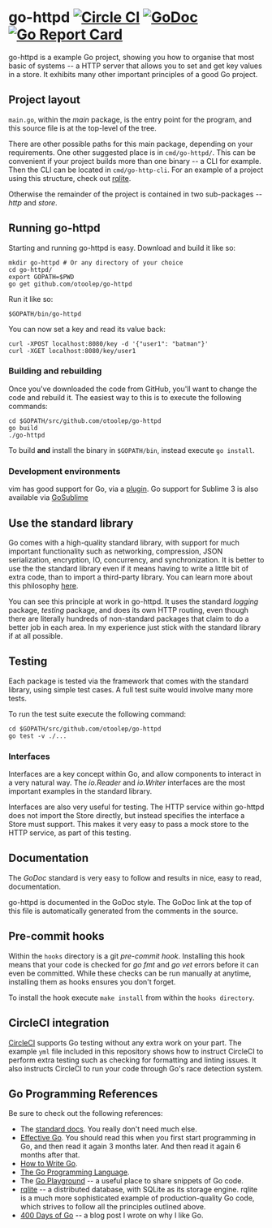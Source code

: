 go-httpd [![Circle CI](https://circleci.com/gh/otoolep/go-httpd/tree/master.svg?style=svg)](https://circleci.com/gh/otoolep/go-httpd/tree/master) [![GoDoc](https://godoc.org/github.com/otoolep/go-httpd?status.png)](https://godoc.org/github.com/otoolep/go-httpd) [![Go Report Card](https://goreportcard.com/badge/github.com/otoolep/go-httpd)](https://goreportcard.com/report/github.com/otoolep/go-httpd)
======

go-httpd is a example Go project, showing you how to organise that most basic of systems -- a HTTP server that allows you to set and get key values in a store. It exhibits many other important principles of a good Go project.

## Project layout
`main.go`, within the _main_ package, is the entry point for the program, and this source file is at the top-level of the tree.

There are other possible paths for this main package, depending on your requirements. One other suggested place is in `cmd/go-httpd/`. This can be convenient if your project builds more than one binary -- a CLI for example. Then the CLI can be located in `cmd/go-http-cli`. For an example of a project using this structure, check out [rqlite](http://github.com/rqlite/rqlite).

Otherwise the remainder of the project is contained in two sub-packages -- _http_ and _store_.

## Running go-httpd
Starting and running go-httpd is easy. Download and build it like so:

```
mkdir go-httpd # Or any directory of your choice
cd go-httpd/
export GOPATH=$PWD
go get github.com/otoolep/go-httpd
```

Run it like so:

```
$GOPATH/bin/go-httpd
```

You can now set a key and read its value back:

```
curl -XPOST localhost:8080/key -d '{"user1": "batman"}'
curl -XGET localhost:8080/key/user1
```

### Building and rebuilding
Once you've downloaded the code from GitHub, you'll want to change the code and rebuild it. The easiest way to this is to execute the following commands:
```
cd $GOPATH/src/github.com/otoolep/go-httpd
go build
./go-httpd
```
To build __and__ install the binary in `$GOPATH/bin`, instead execute `go install`.

### Development environments
vim has good support for Go, via a [plugin](https://github.com/fatih/vim-go). Go support for Sublime 3 is also available via [GoSublime](https://github.com/DisposaBoy/GoSublime)

## Use the standard library
Go comes with a high-quality standard library, with support for much important functionality such as networking, compression, JSON serialization, encryption, IO, concurrency, and synchronization. It is better to use the the standard library even if it means having to write a little bit of extra code, than to import a third-party library. You can learn more about this philosophy [here](https://blog.gopheracademy.com/advent-2014/case-against-3pl/).

You can see this principle at work in go-httpd. It uses the standard _logging_ package, _testing_ package, and does its own HTTP routing, even though there are literally hundreds of non-standard packages that claim to do a better job in each area. In my experience just stick with the standard library if at all possible.

## Testing
Each package is tested via the framework that comes with the standard library, using simple test cases. A full test suite would involve many more tests.

To run the test suite execute the following command:
```
cd $GOPATH/src/github.com/otoolep/go-httpd
go test -v ./...
```

### Interfaces
Interfaces are a key concept within Go, and allow components to interact in a very natural way. The _io.Reader_ and _io.Writer_ interfaces are the most important examples in the standard library.

Interfaces are also very useful for testing. The HTTP service within go-httpd does not import the Store directly, but instead specifies the interface a Store must support. This makes it very easy to pass a mock store to the HTTP service, as part of this testing.

## Documentation
The _GoDoc_ standard is very easy to follow and results in nice, easy to read, documentation.

go-httpd is documented in the GoDoc style. The GoDoc link at the top of this file is automatically generated from the comments in the source.

## Pre-commit hooks
Within the `hooks` directory is a git _pre-commit hook_. Installing this hook means that your code is checked for _go fmt_ and _go vet_ errors before it can even be committed. While these checks can be run manually at anytime, installing them as hooks ensures you don't forget.

To install the hook execute `make install` from within the `hooks directory`.

## CircleCI integration
[CircleCI](http://www.circleci.com) supports Go testing without any extra work on your part. The example `yml` file included in this repository shows how to instruct CircleCI to perform extra testing such as checking for formatting and linting issues. It also instructs CircleCI to run your code through Go's race detection system.

## Go Programming References
Be sure to check out the following references:
* The [standard docs](https://golang.org/pkg/). You really don't need much else.
* [Effective Go](https://golang.org/doc/effective_go.html). You should read this when you first start programming in Go, and then read it again 3 months later. And then read it again 6 months after that.
* [How to Write Go](https://golang.org/doc/code.html).
* [The Go Programming Language](http://www.amazon.com/Programming-Language-Addison-Wesley-Professional-Computing/dp/0134190440).
* The [Go Playground](https://play.golang.org/) -- a useful place to share snippets of Go code.
* [rqlite](http://github.com/rqlite/rqlite) -- a distributed database, with SQLite as its storage engine. rqlite is a much more sophisticated example of production-quality Go code, which strives to follow all the principles outlined above.
* [400 Days of Go](http://www.philipotoole.com/400-days-of-go/) -- a blog post I wrote on why I like Go.
